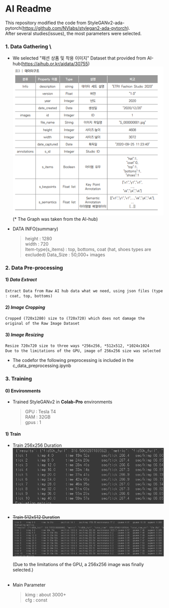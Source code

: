 # AI Readme

This repository modified the code from StyleGANv2-ada-pytorch(https://github.com/NVlabs/stylegan2-ada-pytorch). \
After several studies(issues), the most parameters were selected. 

### 1. Data Gathering \

- We selected "패션 상품 및 착용 이미지" Dataset that provided from AI-hub(https://aihub.or.kr/aidata/30755)
![img.png](readmeImage/img.png) \
  (* The Graph was taken from the AI-hub)
  
- DATA INFO(summary)
  > height : 1280 \
    width : 720 \
    Item-type(s_items) : top, bottoms, coat (hat, shoes types are excluded)
    Data_Size : 50,000+ images
    
    
### 2. Data Pre-processing

#### 1) <i>Data Extract</i>
    Extract Data from Raw AI hub data what we need, using json files (type : coat, top, bottoms)  

#### 2) <i>Image Cropping</i>

    Cropped (720x1280) size to (720x720) which does not damage the original of the Raw Image Dataset

#### 3) <i>Image Resizing</i>

    Resize 720x720 size to three ways *256x256, *512x512, *1024x1024
    Due to the limitations of the GPU, image of 256x256 size was selected
* The codefor the following preprocessing is included in the c_data_preprocessing.ipynb

### 3. Training
#### 0) Environments
- Trained StyleGANv2 in <b>Colab-Pro</b> environments 
  > GPU : Tesla T4\
  RAM : 32GB\
  gpus : 1
  
#### 1) Train
- Train 256x256 Duration
    ![img_2.png](readmeImage/img_2.png)<br/><br/>
  
- ~~Train 512x512 Duration~~
    ![img_1.png](readmeImage/img_1.png)

    (Due to the limitations of the GPU, a 256x256 image was finally selected.)<br/><br/>
- Main Parameter
    >kimg : about 3000+ \
     cfg : const
     
  